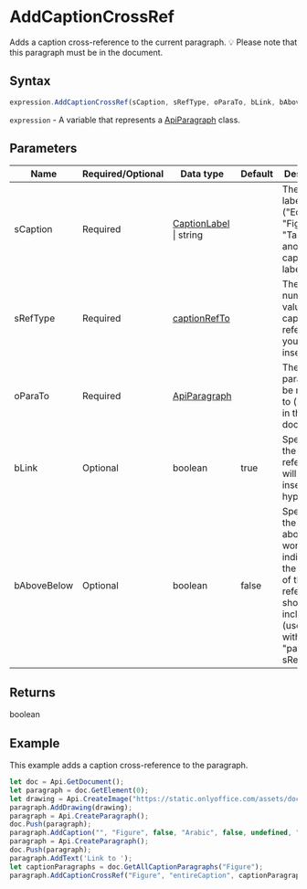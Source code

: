 # AddCaptionCrossRef

Adds a caption cross-reference to the current paragraph.💡 Please note that this paragraph must be in the document.

## Syntax

```javascript
expression.AddCaptionCrossRef(sCaption, sRefType, oParaTo, bLink, bAboveBelow);
```

`expression` - A variable that represents a [ApiParagraph](../ApiParagraph.md) class.

## Parameters

| **Name** | **Required/Optional** | **Data type** | **Default** | **Description** |
| ------------- | ------------- | ------------- | ------------- | ------------- |
| sCaption | Required | [CaptionLabel](../../Enumeration/CaptionLabel.md) \| string |  | The caption label ("Equation", "Figure", "Table", or another caption label). |
| sRefType | Required | [captionRefTo](../../Enumeration/captionRefTo.md) |  | The text or numeric value of a caption reference you want to insert. |
| oParaTo | Required | [ApiParagraph](../../ApiParagraph/ApiParagraph.md) |  | The caption paragraph to be referred to (must be in the document). |
| bLink | Optional | boolean | true | Specifies if the reference will be inserted as a hyperlink. |
| bAboveBelow | Optional | boolean | false | Specifies if the above/below words indicating the position of the reference should be included (used only with the "pageNum" sRefType). |

## Returns

boolean

## Example

This example adds a caption cross-reference to the paragraph.

```javascript editor-docx
let doc = Api.GetDocument();
let paragraph = doc.GetElement(0);
let drawing = Api.CreateImage("https://static.onlyoffice.com/assets/docs/samples/img/onlyoffice_logo.png", 60 * 36000, 35 * 36000);
paragraph.AddDrawing(drawing);
paragraph = Api.CreateParagraph();
doc.Push(paragraph);
paragraph.AddCaption("", "Figure", false, "Arabic", false, undefined, "hyphen");
paragraph = Api.CreateParagraph();
doc.Push(paragraph);
paragraph.AddText('Link to ');
let captionParagraphs = doc.GetAllCaptionParagraphs("Figure");
paragraph.AddCaptionCrossRef("Figure", "entireCaption", captionParagraphs[0], true, false);
```
